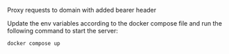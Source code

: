 Proxy requests to domain with added bearer header

Update the env variables according to the docker compose file and run the following command to start the server:

```shell
docker compose up
```
